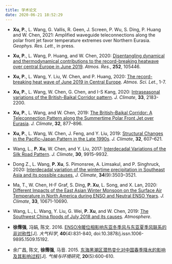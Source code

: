 ```yaml
---
title: 学术论文
date: 2020-06-21 18:52:29
---
```

- **Xu, P.**, L. Wang, G. Vallis, R. Geen, J. Screen, P. Wu, S. Ding, P. Huang and W. Chen, 2021: Amplified waveguide teleconnections along the polar front jet favor temperature extremes over Northern Eurasia. *Geophys. Res. Lett.*, in press.

- **Xu, P.**, L. Wang, P. Huang, and W. Chen, 2020: [Disentangling dynamical and thermodynamical contributions to the record-breaking heatwave over central Europe in June 2019](https://www.sciencedirect.com/science/article/pii/S0169809520313831). *Atmos. Res.*, **252**, 105446. 

- **Xu, P.**, L. Wang, Y. Liu, W. Chen, and P. Huang, 2020: [The record-breaking heat wave of June 2019 in Central Europe](https://rmets.onlinelibrary.wiley.com/doi/full/10.1002/asl.964). *Atmos. Sci. Let.*, 1-7.

- **Xu, P.**, L. Wang, W. Chen, G. Chen, and I-S Kang, 2020: [Intraseasonal variations of the British-Baikal Corridor pattern](https://journals.ametsoc.org/doi/abs/10.1175/JCLI-D-19-0458.1). *J. Climate*, **33**, 2183-2200.

- **Xu, P.**, L. Wang, and W. Chen, 2019: [The British–Baikal Corridor: A Teleconnection Pattern along the Summertime Polar Front Jet over Eurasia](https://journals.ametsoc.org/doi/full/10.1175/JCLI-D-18-0343.1). *J. Climate*, **32**, 877–896.

- **Xu, P.**, L. Wang, W. Chen, J. Feng, and Y. Liu, 2019: [Structural Changes in the Pacific–Japan Pattern in the Late 1990s](https://journals.ametsoc.org/doi/full/10.1175/JCLI-D-18-0123.1). *J. Climate*, **32**, 607–621.

- Wang, L., **P. Xu**, W. Chen, and Y. Liu, 2017: [Interdecadal Variations of the Silk Road Pattern](https://journals.ametsoc.org/doi/full/10.1175/JCLI-D-17-0340.1). *J. Climate*, **30**, 9915–9932.

- Dong Z., L. Wang, **P. Xu**, S. Pimonsree, A. Limsakul, and P. Singhruck, 2020: [Interdecadal variation of the wintertime precipitation in Southeast Asia and its possible causes](https://journals.ametsoc.org/view/journals/clim/aop/JCLI-D-20-0480.1/JCLI-D-20-0480.1.xml), *J. Climate*, **34**(9):3503–3521.

- Ma, T., W. Chen, H-F Graf, S. Ding, **P. Xu**, L. Song, and X. Lan, 2020: [Different Impacts of the East Asian Winter Monsoon on the Surface Air Temperature in North America during ENSO and Neutral ENSO Years](https://journals.ametsoc.org/view/journals/clim/33/24/jcliD180760.xml). *J. Climate*, **33**, 10671-10690. 

- Wang, L., L. Wang, Y. Liu, G. Wei, **P. Xu**, and W. Chen, 2019: [The Southwest China floods of July 2018 and its causes](https://www.mdpi.com/2073-4433/10/5/247?type=check_update&versi1). *Atmosphere*.

- **徐霈强**, 冯娟, 陈文. 2016. [ENSO冷暖位相影响东亚冬季风与东亚夏季风联系的非对称性](http://www.dqkxqk.ac.cn/dqkx/dqkx/ch/reader/view_abstract.aspx?doi=10.3878/j.issn.1006-9895.1509.15192)[J]. *大气科学*, **40**(4):831-840, doi:10.3878/j.issn.1006-9895.1509.15192.

- 余广昌, 陈文, **徐霈强**, 马音. 2015. [东海黑潮区潜热变化对中国春季降水的影响及其影响过程](http://www.dqkxqk.ac.cn/qhhj/qhhj/ch/reader/view_abstract.aspx?file_no=20150511&flag=1)[J]. *气候与环境研究*, **20**(5):600-610.
